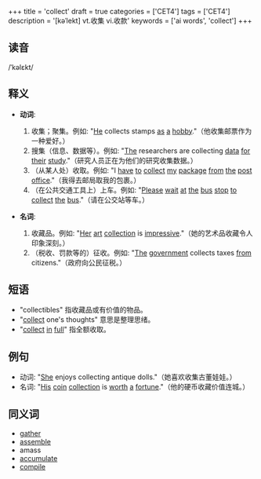 +++
title = 'collect'
draft = true
categories = ['CET4']
tags = ['CET4']
description = '[kəˈlekt] vt.收集 vi.收款'
keywords = ['ai words', 'collect']
+++

## 读音
/ˈkəlɛkt/

## 释义
- **动词**:
   1. 收集；聚集。例如: "[He](/post/he/) collects stamps [as](/post/as/) [a](/post/a/) [hobby](/post/hobby/)."（他收集邮票作为一种爱好。）
   2. 搜集（信息、数据等）。例如: "[The](/post/the/) researchers are collecting [data](/post/data/) [for](/post/for/) [their](/post/their/) [study](/post/study/)."（研究人员正在为他们的研究收集数据。）
   3. （从某人处）收取。例如: "I [have](/post/have/) [to](/post/to/) [collect](/post/collect/) [my](/post/my/) [package](/post/package/) [from](/post/from/) [the](/post/the/) [post](/post/post/) [office](/post/office/)."（我得去邮局取我的包裹。）
   4. （在公共交通工具上）上车。例如: "[Please](/post/please/) [wait](/post/wait/) [at](/post/at/) [the](/post/the/) [bus](/post/bus/) [stop](/post/stop/) [to](/post/to/) [collect](/post/collect/) [the](/post/the/) [bus](/post/bus/)."（请在公交站等车。）

- **名词**:
   1. 收藏品。例如: "[Her](/post/her/) [art](/post/art/) [collection](/post/collection/) is [impressive](/post/impressive/)."（她的艺术品收藏令人印象深刻。）
   2. （税收、罚款等的）征收。例如: "[The](/post/the/) [government](/post/government/) collects taxes [from](/post/from/) citizens."（政府向公民征税。）

## 短语
- "collectibles" 指收藏品或有价值的物品。
- "[collect](/post/collect/) one's thoughts" 意思是整理思绪。
- "[collect](/post/collect/) [in](/post/in/) [full](/post/full/)" 指全额收取。

## 例句
- 动词: "[She](/post/she/) enjoys collecting antique dolls."（她喜欢收集古董娃娃。）
- 名词: "[His](/post/his/) [coin](/post/coin/) [collection](/post/collection/) is [worth](/post/worth/) [a](/post/a/) [fortune](/post/fortune/)."（他的硬币收藏价值连城。）

## 同义词
- [gather](/post/gather/)
- [assemble](/post/assemble/)
- amass
- [accumulate](/post/accumulate/)
- [compile](/post/compile/)
